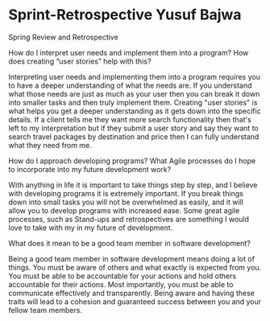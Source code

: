# Sprint-Retrospective Yusuf Bajwa
Spring Review and Retrospective


How do I interpret user needs and implement them into a program? How does creating “user stories” help with this?

Interpreting user needs and implementing them into a program requires you to have a deeper understanding of what the needs are. If you understand what those needs are just as much as your user then you can break it down into smaller tasks and then truly implement them. Creating "user stories" is what helps you get a deeper understanding as it gets down into the specific details. If a client tells me they want more search functionality then that's left to my interpretation but if they submit a user story and say they want to search travel packages by destination and price then I can fully understand what they need from me. 

How do I approach developing programs? What Agile processes do I hope to incorporate into my future development work?

With anything in life it is important to take things step by step, and I believe with developing programs it is extremely important. If you break things down into small tasks you will not be overwhelmed as easily, and it will allow you to develop programs with increased ease. Some great agile processes, such as Stand-ups and retrospectives are something I would love to take with my in my future of development. 

What does it mean to be a good team member in software development?

Being a good team member in software development means doing a lot of things. You must be aware of others and what exactly is expected from you. You must be able to be accountable for your actions and hold others accountable for their actions. Most importantly, you must be able to communicate effectively and transparently. Being aware and having these traits will lead to a cohesion and guaranteed success between you and your fellow team members.
